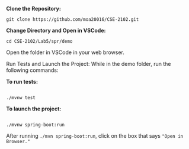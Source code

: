 **Clone the Repository:**

```shell
git clone https://github.com/moa20016/CSE-2102.git
```

**Change Directory and Open in VSCode:**

```shell
cd CSE-2102/Lab5/spr/demo
```

Open the folder in VSCode in your web browser.

Run Tests and Launch the Project:
While in the demo folder, run the following commands:

**To run tests:**

```shell

./mvnw test
```

**To launch the project:**

```shell

./mvnw spring-boot:run
```

After running ``./mvn spring-boot:run``, click on the box that says ``"Open in Browser."``
